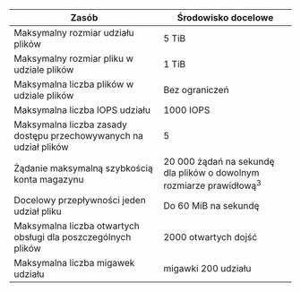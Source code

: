 | Zasób | Środowisko docelowe |
|----------|---------------|
| Maksymalny rozmiar udziału plików | 5 TiB |
| Maksymalny rozmiar pliku w udziale plików | 1 TiB |
| Maksymalna liczba plików w udziale plików | Bez ograniczeń |
| Maksymalna liczba IOPS udziału | 1000 IOPS |
| Maksymalna liczba zasady dostępu przechowywanych na udział plików | 5 |
| Żądanie maksymalną szybkością konta magazynu | 20 000 żądań na sekundę dla plików o dowolnym rozmiarze prawidłową<sup>3</sup> |
| Docelowy przepływności jeden udział pliku | Do 60 MiB na sekundę |
| Maksymalna liczba otwartych obsługi dla poszczególnych plików | 2000 otwartych dojść |
| Maksymalna liczba migawek udziału | migawki 200 udziału |